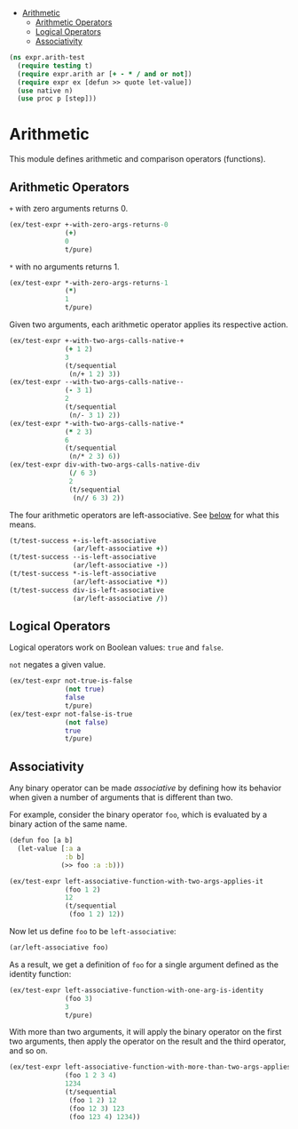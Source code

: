 * [Arithmetic](#arithmetic)
  * [Arithmetic Operators](#arithmetic-operators)
  * [Logical Operators](#logical-operators)
  * [Associativity](#associativity)
```clojure
(ns expr.arith-test
  (require testing t)
  (require expr.arith ar [+ - * / and or not])
  (require expr ex [defun >> quote let-value])
  (use native n)
  (use proc p [step]))

```
# Arithmetic

This module defines arithmetic and comparison operators (functions).

## Arithmetic Operators

`+` with zero arguments returns 0.
```clojure
(ex/test-expr +-with-zero-args-returns-0
              (+)
              0
              t/pure)

```
`*` with no arguments returns 1.
```clojure
(ex/test-expr *-with-zero-args-returns-1
              (*)
              1
              t/pure)

```
Given two arguments, each arithmetic operator applies its respective action.
```clojure
(ex/test-expr +-with-two-args-calls-native-+
              (+ 1 2)
              3
              (t/sequential
               (n/+ 1 2) 3))
(ex/test-expr --with-two-args-calls-native--
              (- 3 1)
              2
              (t/sequential
               (n/- 3 1) 2))
(ex/test-expr *-with-two-args-calls-native-*
              (* 2 3)
              6
              (t/sequential
               (n/* 2 3) 6))
(ex/test-expr div-with-two-args-calls-native-div
               (/ 6 3)
               2
               (t/sequential
                (n// 6 3) 2))

```
The four arithmetic operators are left-associative. See [below](#associativity) for what this means.
```clojure
(t/test-success +-is-left-associative
                (ar/left-associative +))
(t/test-success --is-left-associative
                (ar/left-associative -))
(t/test-success *-is-left-associative
                (ar/left-associative *))
(t/test-success div-is-left-associative
                (ar/left-associative /))

```
## Logical Operators

Logical operators work on Boolean values: `true` and `false`.

`not` negates a given value.
```clojure
(ex/test-expr not-true-is-false
              (not true)
              false
              t/pure)
(ex/test-expr not-false-is-true
              (not false)
              true
              t/pure)

```
## Associativity

Any binary operator can be made _associative_ by defining how its behavior when given a number of arguments that is
different than two.

For example, consider the binary operator `foo`, which is evaluated by a binary action of the same name.
```clojure
(defun foo [a b]
  (let-value [:a a
              :b b]
             (>> foo :a :b)))

(ex/test-expr left-associative-function-with-two-args-applies-it
              (foo 1 2)
              12
              (t/sequential
               (foo 1 2) 12))


```
Now let us define `foo` to be `left-associative`:
```clojure
(ar/left-associative foo)

```
As a result, we get a definition of `foo` for a single argument defined as the identity function:
```clojure
(ex/test-expr left-associative-function-with-one-arg-is-identity
              (foo 3)
              3
              t/pure)

```
With more than two arguments, it will apply the binary operator on the first two arguments, then apply the operator
on the result and the third operator, and so on.
```clojure
(ex/test-expr left-associative-function-with-more-than-two-args-applies-it-in-order
              (foo 1 2 3 4)
              1234
              (t/sequential
               (foo 1 2) 12
               (foo 12 3) 123
               (foo 123 4) 1234))

```


